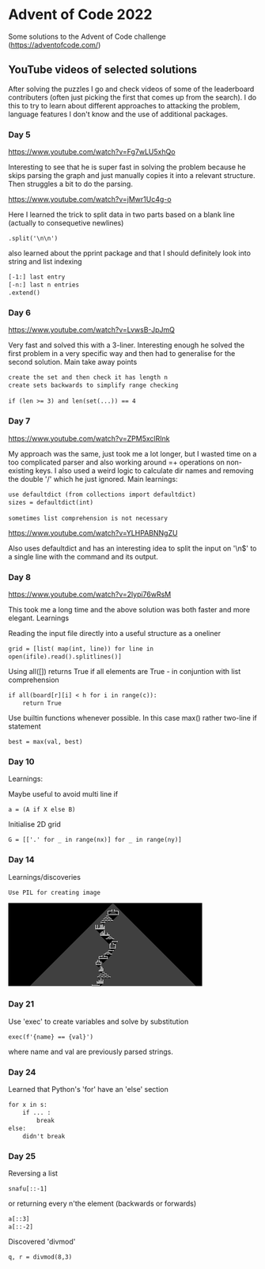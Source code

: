 # Advent of Code 2022
Some solutions to the Advent of Code challenge (https://adventofcode.com/)

## YouTube videos of selected solutions
After solving the puzzles I go and check videos of some
of the leaderboard contributers (often just picking the
first that comes up from the search). I do this to try to
learn about different approaches to attacking the problem,
language features I don't know and the use of additional
packages.

### Day 5
https://www.youtube.com/watch?v=Fg7wLU5xhQo

Interesting to see that he is super fast in solving the problem
because he skips parsing the graph and just manually copies it into a
relevant structure. Then struggles a bit to do the parsing.

https://www.youtube.com/watch?v=jMwr1Uc4g-o

Here I learned the trick to split data in two parts based on
a blank line (actually to consequetive newlines)

    .split('\n\n')

also learned about the pprint package and that I should definitely
look into string and list indexing

    [-1:] last entry
    [-n:] last n entries
    .extend()

### Day 6
https://www.youtube.com/watch?v=LvwsB-JpJmQ

Very fast and solved this with a 3-liner. Interesting enough he solved
the first problem in a very specific way and then had to generalise
for the second solution. Main take away points

    create the set and then check it has length n
    create sets backwards to simplify range checking

    if (len >= 3) and len(set(...)) == 4

### Day 7
https://www.youtube.com/watch?v=ZPM5xclRInk

My approach was the same, just took me a lot longer, but
I wasted time on a too complicated parser and also working
around =+ operations on non-existing keys. I also used a weird
logic to calculate dir names and removing the double '/' which
he just ignored. Main learnings:

    use defaultdict (from collections import defaultdict)
    sizes = defaultdict(int)

    sometimes list comprehension is not necessary

https://www.youtube.com/watch?v=YLHPABNNgZU

Also uses defaultdict and has an interesting idea to split
the input on '\n$' to a single line with the command and its
output.

### Day 8
https://www.youtube.com/watch?v=2lypi76wRsM

This took me a long time and the above solution was both
faster and more elegant. Learnings

Reading the input file directly into a useful structure as a oneliner

    grid = [list( map(int, line)) for line in open(ifile).read().splitlines()]

Using all([]) returns True if all elements are True -  in conjuntion with list comprehension

    if all(board[r][i] < h for i in range(c)):
        return True

Use builtin functions whenever possible. In this case max() rather two-line if statement

    best = max(val, best)


### Day 10
Learnings:

Maybe useful to avoid multi line if

    a = (A if X else B)  

Initialise 2D grid

    G = [['.' for _ in range(nx)] for _ in range(ny)]


### Day 14
Learnings/discoveries

    Use PIL for creating image

![Day 14](2022/day14/result.png)


### Day 21
Use 'exec' to create variables and solve by substitution

    exec(f'{name} == {val}')

where name and val are previously parsed strings.


### Day 24
Learned that Python's 'for' have an 'else' section

    for x in s:
        if ... :
            break
    else:
        didn't break


### Day 25
Reversing a list

    snafu[::-1]

or returning every n'the element (backwards or forwards)

    a[::3]
    a[::-2]

Discovered 'divmod'

    q, r = divmod(8,3)
